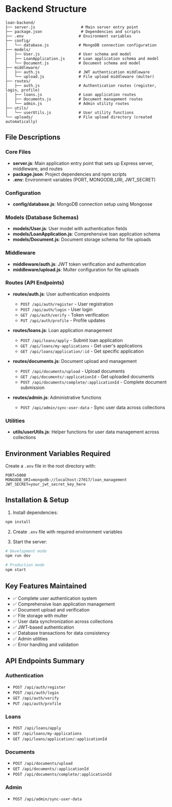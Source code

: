 # Backend Structure

```
loan-backend/
├── server.js                    # Main server entry point
├── package.json                 # Dependencies and scripts
├── .env                        # Environment variables
├── config/
│   └── database.js             # MongoDB connection configuration
├── models/
│   ├── User.js                 # User schema and model
│   ├── LoanApplication.js      # Loan application schema and model
│   └── Document.js             # Document schema and model
├── middleware/
│   ├── auth.js                 # JWT authentication middleware
│   └── upload.js               # File upload middleware (multer)
├── routes/
│   ├── auth.js                 # Authentication routes (register, login, profile)
│   ├── loans.js                # Loan application routes
│   ├── documents.js            # Document management routes
│   └── admin.js                # Admin utility routes
├── utils/
│   └── userUtils.js            # User utility functions
└── uploads/                    # File upload directory (created automatically)
```

## File Descriptions

### Core Files

- **server.js**: Main application entry point that sets up Express server, middleware, and routes
- **package.json**: Project dependencies and npm scripts
- **.env**: Environment variables (PORT, MONGODB_URI, JWT_SECRET)

### Configuration

- **config/database.js**: MongoDB connection setup using Mongoose

### Models (Database Schemas)

- **models/User.js**: User model with authentication fields
- **models/LoanApplication.js**: Comprehensive loan application schema
- **models/Document.js**: Document storage schema for file uploads

### Middleware

- **middleware/auth.js**: JWT token verification and authentication
- **middleware/upload.js**: Multer configuration for file uploads

### Routes (API Endpoints)

- **routes/auth.js**: User authentication endpoints
  - `POST /api/auth/register` - User registration
  - `POST /api/auth/login` - User login
  - `GET /api/auth/verify` - Token verification
  - `PUT /api/auth/profile` - Profile updates

- **routes/loans.js**: Loan application management
  - `POST /api/loans/apply` - Submit loan application
  - `GET /api/loans/my-applications` - Get user's applications
  - `GET /api/loans/application/:id` - Get specific application

- **routes/documents.js**: Document upload and management
  - `POST /api/documents/upload` - Upload documents
  - `GET /api/documents/:applicationId` - Get uploaded documents
  - `POST /api/documents/complete/:applicationId` - Complete document submission

- **routes/admin.js**: Administrative functions
  - `POST /api/admin/sync-user-data` - Sync user data across collections

### Utilities

- **utils/userUtils.js**: Helper functions for user data management across collections

## Environment Variables Required

Create a `.env` file in the root directory with:

```env
PORT=5000
MONGODB_URI=mongodb://localhost:27017/loan_management
JWT_SECRET=your_jwt_secret_key_here
```

## Installation & Setup

1. Install dependencies:
```bash
npm install
```

2. Create `.env` file with required environment variables

3. Start the server:
```bash
# Development mode
npm run dev

# Production mode
npm start
```

## Key Features Maintained

- ✅ Complete user authentication system
- ✅ Comprehensive loan application management
- ✅ Document upload and verification
- ✅ File storage with multer
- ✅ User data synchronization across collections
- ✅ JWT-based authentication
- ✅ Database transactions for data consistency
- ✅ Admin utilities
- ✅ Error handling and validation

## API Endpoints Summary

### Authentication
- `POST /api/auth/register`
- `POST /api/auth/login` 
- `GET /api/auth/verify`
- `PUT /api/auth/profile`

### Loans
- `POST /api/loans/apply`
- `GET /api/loans/my-applications`
- `GET /api/loans/application/:applicationId`

### Documents
- `POST /api/documents/upload`
- `GET /api/documents/:applicationId`
- `POST /api/documents/complete/:applicationId`

### Admin
- `POST /api/admin/sync-user-data`